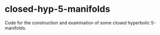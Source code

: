 # closed-hyp-5-manifolds
Code for the construction and examination of some closed hyperbolic 5-manifolds.
